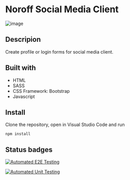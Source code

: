 # Noroff Social Media Client

![image](https://raw.githubusercontent.com/toratapp/social-media-client/master/assets/img/noroff-social-media-client.jpg)

## Descripion

Create profile or login forms for social media client.

## Built with

- HTML
- SASS
- CSS Framework: Bootstrap
- Javascript

## Install

Clone the repository, open in Visual Studio Code and run

```
npm install
```

## Status badges

[![Automated E2E Testing](https://github.com/toratapp/social-media-client/actions/workflows/e2e-test.yml/badge.svg)](https://github.com/toratapp/social-media-client/actions/workflows/e2e-test.yml)

[![Automated Unit Testing](https://github.com/toratapp/social-media-client/actions/workflows/unit-test.yml/badge.svg)](https://github.com/toratapp/social-media-client/actions/workflows/unit-test.yml)
